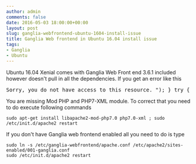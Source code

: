 ```yaml
---
author: admin
comments: false
date: 2016-05-03 18:00:00+00:00
layout: post
slug: ganglia-webfrontend-ubuntu-1604-install-issue
title: Ganglia Web frontend in Ubuntu 16.04 install issue
tags:
- Ganglia
- Ubuntu
---
```


Ubuntu 16.04 Xenial comes with Ganglia Web Front end 3.6.1 included however doesn't pull in all the
dependencies. If you get an error like this

<pre>
Sorry, you do not have access to this resource. "); } try { $dwoo = new Dwoo($conf['dwoo_compiled_dir'], $conf['dwoo_cache_dir']); } catch (Exception $e) { print "
</pre>

You are missing Mod PHP and PHP7-XML module. To correct that you need to do execute following commands

    sudo apt-get install libapache2-mod-php7.0 php7.0-xml ; sudo /etc/init.d/apache2 restart

If you don't have Ganglia web frontend enabled all you need to do is type

    sudo ln -s /etc/ganglia-webfrontend/apache.conf /etc/apache2/sites-enabled/001-ganglia.conf
    sudo /etc/init.d/apache2 restart
